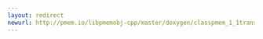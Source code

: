 ```yaml
---
layout: redirect
newurl: http://pmem.io/libpmemobj-cpp/master/doxygen/classpmem_1_1transaction__scope__error.html
---
```

